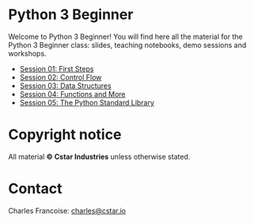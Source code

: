 # Python 3 Beginner

Welcome to Python 3 Beginner! You will find here all the material for the Python 3 Beginner class: slides, teaching notebooks, demo sessions and workshops.

- [Session 01: First Steps](001-First-Steps)
- [Session 02: Control Flow](002-Control-Flow)
- [Session 03: Data Structures](003-Data-Structures)
- [Session 04: Functions and More](004-Functions-And-More)
- [Session 05: The Python Standard Library](005-Python-Standard-Library)

# Copyright notice

All material **&copy; Cstar Industries** unless otherwise stated.

# Contact

Charles Francoise: [charles@cstar.io](mailto:charles@cstar.io)
